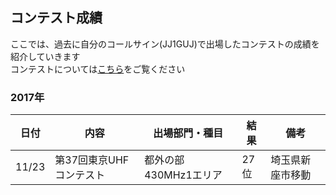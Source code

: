 ## コンテスト成績
ここでは、過去に自分のコールサイン\(JJ1GUJ\)で出場したコンテストの成績を紹介していきます  
コンテストについては[こちら](https://jj1guj.github.io/hamradio/hamradio)をご覧ください  

### 2017年
| 日付 | 内容 | 出場部門・種目 | 結果 | 備考 |  
| --- | --- | --- | --- | --- |  
| 11/23 | 第37回東京UHFコンテスト | 都外の部430MHz1エリア | 27位 | 埼玉県新座市移動 |  
